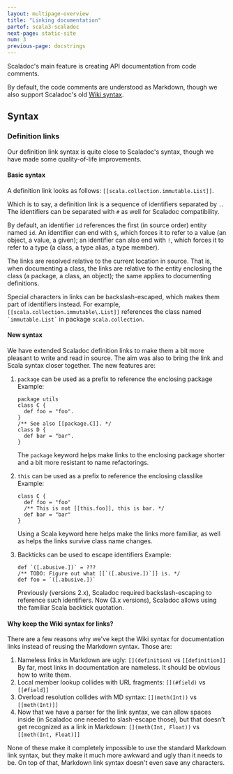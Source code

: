 ```yaml
---
layout: multipage-overview
title: "Linking documentation"
partof: scala3-scaladoc
next-page: static-site
num: 3
previous-page: docstrings
---
```


<!-- THIS FILE HAS BEEN GENERATED BY SCALADOC PREPROCESSOR.
    The whole process of generation the docs can be found under this README: https://github.com/lampepfl/dotty/blob/master/docs/README.md
    The source file can be found here https://github.com/lampepfl/dotty/edit/master/docs/docs/usage/scaladoc/linking.md
    NOTE THAT ANY CHANGES TO THIS FILE WILL BE OVERRIDEN BY PREPROCESSOR.
-->

Scaladoc's main feature is creating API documentation from code comments.

By default, the code comments are understood as Markdown, though we also support
Scaladoc's old [Wiki syntax](https://docs.scala-lang.org/style/scaladoc.html).

## Syntax

### Definition links

Our definition link syntax is quite close to Scaladoc's syntax, though we have made some
quality-of-life improvements.

#### Basic syntax

A definition link looks as follows: `[[scala.collection.immutable.List]]`.

Which is to say, a definition link is a sequence of identifiers separated by
`.`. The identifiers can be separated with `#` as well for Scaladoc compatibility.

By default, an identifier `id` references the first (in source order) entity
named `id`. An identifier can end with `$`, which forces it to refer to a value
(an object, a value, a given); an identifier can also end with `!`, which forces
it to refer to a type (a class, a type alias, a type member).

The links are resolved relative to the current location in source. That is, when
documenting a class, the links are relative to the entity enclosing the class (a
package, a class, an object); the same applies to documenting definitions.

Special characters in links can be backslash-escaped, which makes them part of
identifiers instead. For example, `` [[scala.collection.immutable\.List]] ``
references the class named `` `immutable.List` `` in package `scala.collection`.

#### New syntax

We have extended Scaladoc definition links to make them a bit more pleasant to
write and read in source. The aim was also to bring the link and Scala syntax
closer together. The new features are:

1. `package` can be used as a prefix to reference the enclosing package
   Example:

   ```
   package utils
   class C {
     def foo = "foo".
   }
   /** See also [[package.C]]. */
   class D {
     def bar = "bar".
   }
   ```

   The `package` keyword helps make links to the enclosing package shorter
   and a bit more resistant to name refactorings.

2. `this` can be used as a prefix to reference the enclosing classlike
   Example:

   ```
   class C {
     def foo = "foo"
     /** This is not [[this.foo]], this is bar. */
     def bar = "bar"
   }
   ```

   Using a Scala keyword here helps make the links more familiar, as well as
   helps the links survive class name changes.

3. Backticks can be used to escape identifiers
   Example:

   ```
   def `([.abusive.])` = ???
   /** TODO: Figure out what [[`([.abusive.])`]] is. */
   def foo = `([.abusive.])`
   ```

   Previously (versions 2.x), Scaladoc required backslash-escaping to reference such identifiers. Now (3.x versions),
   Scaladoc allows using the familiar Scala backtick quotation.

#### Why keep the Wiki syntax for links?

There are a few reasons why we've kept the Wiki syntax for documentation links
instead of reusing the Markdown syntax. Those are:

1. Nameless links in Markdown are ugly: `[](definition)` vs `[[definition]]`
   By far, most links in documentation are nameless. It should be obvious how to
   write them.
2. Local member lookup collides with URL fragments: `[](#field)` vs `[[#field]]`
3. Overload resolution collides with MD syntax: `[](meth(Int))` vs `[[meth(Int)]]`
4. Now that we have a parser for the link syntax, we can allow spaces inside (in
   Scaladoc one needed to slash-escape those), but that doesn't get recognized
   as a link in Markdown: `[](meth(Int, Float))` vs `[[meth(Int, Float)]]`

None of these make it completely impossible to use the standard Markdown link
syntax, but they make it much more awkward and ugly than it needs to be. On top
of that, Markdown link syntax doesn't even save any characters.
